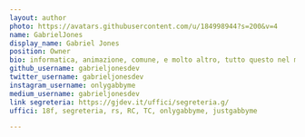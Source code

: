 ```yaml
---
layout: author
photo: https://avatars.githubusercontent.com/u/184998944?s=200&v=4
name: GabrielJones
display_name: Gabriel Jones
position: Owner
bio: informatica, animazione, comune, e molto altro, tutto questo nel mio mondo!
github_username: gabrieljonesdev
twitter_username: gabrieljonesdev
instagram_username: onlygabbyme
medium_username: gabrieljonesdev
link segreteria: https://gjdev.it/uffici/segreteria.g/
uffici: 18f, segreteria, rs, RC, TC, onlygabbyme, justgabbyme

---
```


